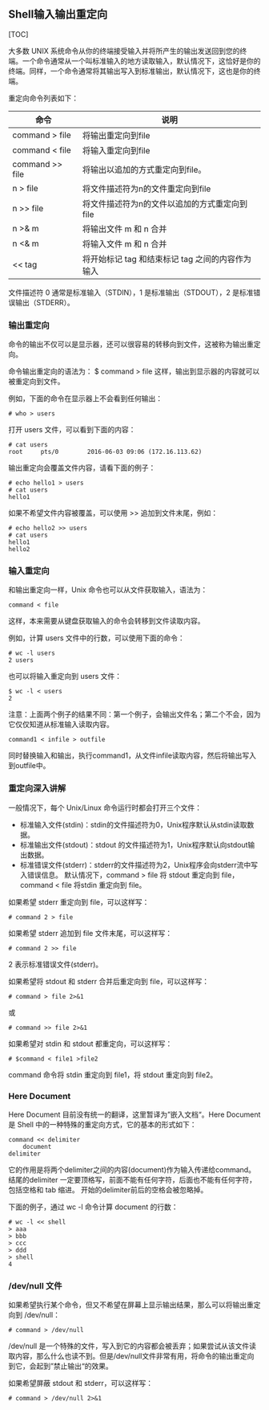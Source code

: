 ## Shell输入输出重定向
[TOC]

大多数 UNIX 系统命令从你的终端接受输入并将所产生的输出发送回​​到您的终端。一个命令通常从一个叫标准输入的地方读取输入，默认情况下，这恰好是你的终端。同样，一个命令通常将其输出写入到标准输出，默认情况下，这也是你的终端。

重定向命令列表如下：

| 命令  | 说明  |
| ------------ | ------------ |
|command > file|将输出重定向到file|
|command < file|将输入重定向到file|
|command >> file|将输出以追加的方式重定向到file。|
|n > file|将文件描述符为n的文件重定向到file|
|n >> file|将文件描述符为n的文件以追加的方式重定向到file|
|n >& m|将输出文件 m 和 n 合并|
|n <& m|将输入文件 m 和 n 合并|
|<< tag|将开始标记 tag 和结束标记 tag 之间的内容作为输入|

文件描述符 0 通常是标准输入（STDIN），1 是标准输出（STDOUT），2 是标准错误输出（STDERR）。

### 输出重定向
命令的输出不仅可以是显示器，还可以很容易的转移向到文件，这被称为输出重定向。

命令输出重定向的语法为：
$ command > file
这样，输出到显示器的内容就可以被重定向到文件。

例如，下面的命令在显示器上不会看到任何输出：
```shell
# who > users
```
打开 users 文件，可以看到下面的内容：
```shell
# cat users
root     pts/0        2016-06-03 09:06 (172.16.113.62)
```
输出重定向会覆盖文件内容，请看下面的例子：
```shell
# echo hello1 > users
# cat users
hello1
```
如果不希望文件内容被覆盖，可以使用 >> 追加到文件末尾，例如：
```shell
# echo hello2 >> users
# cat users
hello1
hello2
```

### 输入重定向
和输出重定向一样，Unix 命令也可以从文件获取输入，语法为：
```shell
command < file
```
这样，本来需要从键盘获取输入的命令会转移到文件读取内容。

例如，计算 users 文件中的行数，可以使用下面的命令：
```shell
# wc -l users
2 users
```
也可以将输入重定向到 users 文件：
```shell
$ wc -l < users
2
```
注意：上面两个例子的结果不同：第一个例子，会输出文件名；第二个不会，因为它仅仅知道从标准输入读取内容。
```shell
command1 < infile > outfile
```
同时替换输入和输出，执行command1，从文件infile读取内容，然后将输出写入到outfile中。

### 重定向深入讲解
一般情况下，每个 Unix/Linux 命令运行时都会打开三个文件：
  - 标准输入文件(stdin)：stdin的文件描述符为0，Unix程序默认从stdin读取数据。
  - 标准输出文件(stdout)：stdout 的文件描述符为1，Unix程序默认向stdout输出数据。
  - 标准错误文件(stderr)：stderr的文件描述符为2，Unix程序会向stderr流中写入错误信息。
默认情况下，command > file 将 stdout 重定向到 file，command < file 将stdin 重定向到 file。

如果希望 stderr 重定向到 file，可以这样写：
```shell
# command 2 > file
```
如果希望 stderr 追加到 file 文件末尾，可以这样写：
```shell
# command 2 >> file
```
2 表示标准错误文件(stderr)。

如果希望将 stdout 和 stderr 合并后重定向到 file，可以这样写：
```shell
# command > file 2>&1
```
或
```shell
# command >> file 2>&1
```
如果希望对 stdin 和 stdout 都重定向，可以这样写：
```shell
# $command < file1 >file2
```
command 命令将 stdin 重定向到 file1，将 stdout 重定向到 file2。

### Here Document
Here Document 目前没有统一的翻译，这里暂译为”嵌入文档“。Here Document 是 Shell 中的一种特殊的重定向方式，它的基本的形式如下：
```shell
command << delimiter
    document
delimiter
```
它的作用是将两个delimiter之间的内容(document)作为输入传递给command。
结尾的delimiter 一定要顶格写，前面不能有任何字符，后面也不能有任何字符，包括空格和 tab 缩进。
开始的delimiter前后的空格会被忽略掉。

下面的例子，通过 wc -l 命令计算 document 的行数：
```shell
# wc -l << shell
> aaa
> bbb
> ccc
> ddd
> shell
4
```
### /dev/null 文件
如果希望执行某个命令，但又不希望在屏幕上显示输出结果，那么可以将输出重定向到 /dev/null：
```shell
# command > /dev/null
```
/dev/null 是一个特殊的文件，写入到它的内容都会被丢弃；如果尝试从该文件读取内容，那么什么也读不到。但是/dev/null文件非常有用，将命令的输出重定向到它，会起到”禁止输出“的效果。

如果希望屏蔽 stdout 和 stderr，可以这样写：
```shell
# command > /dev/null 2>&1
```
